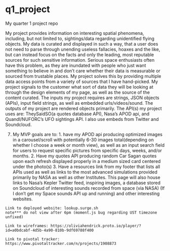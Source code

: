 # q1_project
My quarter 1 project repo


My project provides information on interesting spatial phenomena, including, but not limited to, sightings/data regarding unidentified flying objects. My data is curated and displayed in such a way, that a user does not need to parse through unending useless fallacies, hoaxes and the like, but can instead focus on the facts and only the leading, most reputable sources for such sensitive information.
Serious space enthusiasts often have this problem, as they are inundated with people who just want something to believe in and don’t care whether their data is measurable or sourced from trustable places.
My project solves this by providing multiple data access points from a variety of sources that I have hand-picked. My project signals to the customer what sort of data they will be looking at through the design elements of my page, as well as the source of the content curated.
The inputs my project requires are strings, JSON objects (APIs), input field strings, as well as embedded urls/videos/sound.
The outputs of my project are rendered objects primarily.
The API(s) my project uses are: TheySaidSO(a quotes database API), Nasa’s APOD api, and Quandl/NUFORC’s UFO sightings API. I also use embeds from Twitter and Soundcloud.

7.   My MVP goals are to:
	1. have my APOD api producing optimized images in a carousel/scroll with potentially 6-30 	images total(depending on whether I choose a week or month view), as well as an input search field for users to request specific pictures from specific days, weeks, and/or 	months.
	2. Have my quotes API producing random Car Sagan quotes upon each refresh 		displayed properly in a medium sized card centered under the photo(s)
	3. Have a resources link from my footer that lists all APIs used as well as links to the 	most advanced simulations provided primarily by NASA as well as other Institutes. This 	page will also house links to Nasa’s Kepler Twitter feed, inspiring images, a database stored on Soundcloud of interesting sounds recorded from space (via NASA) (If I don’t get my Space sounds API up and running) and other interesting websites.

	Link to deployed website: lookup.surge.sh
	note*** do not view after 6pm (moment.js bug regarding UST timezone unfixed)

	Link to wireframes: https://oliviahendrick.proto.io/player/?id=a0bdcabf-4d5b-4a90-810b-9df69788f400

	Link to pivotal tracker:
	https://www.pivotaltracker.com/n/projects/1908873
